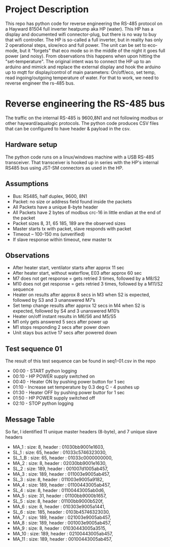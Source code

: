 # Project Description
This repo has python code for reverse engineering the RS-485 protocol on a Hayward 81504 full inverter heatpump aka HP (water).
This HP has a display and documented wifi connector-plug, but there is no way to buy that wifi controller.
The HP is so-called a full inverter, but in reality has only 2 operational steps, slow/eco and full power.
The unit can be set to eco-mode, but it "forgets" that eco mode so in the middle of the night it goes full power (and noisy). From observations this happens when upon hitting the "set-temperature".
The original intent was to connect the HP up to an arduino and mimick and replace the external display and hook the arduino up to mqtt for display/control of main parameters: On/off/eco, set temp, read ingoing/outgoing temperature of water.
For that to work, we need to reverse engineer the rs-485 bus.
# Reverse engineering the RS-485 bus
The traffic on the internal RS-485 is 9600,8N1 and not following modbus or other hayward/aqualogic protocols.
The python code produces CSV files that can be configured to have header & payload in the csv.
## Hardware setup
The python code runs on a linux/windows machine with a USB RS-485 transceiver. That transceiver is hooked up in series with the HP's internal RS485 bus using JST-SM connectors as used in the HP. 
## Assumptions
- Bus: RS485, half duplex, 9600, 8N1
- Packet: no size or address field found inside the packets
- All Packets have a unique 8-byte header
- All Packets have 2 bytes of modbus crc-16 in little endian at the end of the packet
- Packet sizes 8, 31, 65 185, 189 are the observed sizes 
- Master starts tx with packet, slave responds with packet
- Timeout – 100-150 ms (unverified)
- If slave response within timeout, new master tx
## Observations
- After heater start, ventilator starts after approx 11 sec
- After heater start, without waterflow, E03 after approx 60 sec
- M7 does not get response = gets retried 3 times, followed by a M8/S2 
- M10 does not get response = gets retried 3 times, followed by a M11/S2 sequence
- Heater on results after approx 8 secs in M3 when S2 is expected, followed by S3 and 3 unanswered M7’s
- Set temp change results after approx 12 secs in M4 when S2 is expected, followed by S4 and 3 unanswered M10’s
- Heater on/off instant results in M6/S6 and M5/S5
- M1 only gets answered 5 secs after power up
- M1 stops responding 2 secs after power down
- Unit stays bus active 17 secs after powered down
## Test sequence 01
The result of this test sequence can be found in seq1-01.csv in the repo
- 00:00 - START python logging
- 00:10 - HP POWER supply switched on
- 00:40 - Heater ON by pushing power button for 1 sec
- 01:10 - Increase set temperature by 0.3 deg C - 4 pushes up
- 01:30 - Heater OFF by pushing power buttor for 1 sec
- 01:50 - HP POWER supply switched off
- 02:10 - STOP python logging

## Message Table
So far, I identified 11 unique master headers (8-byte), and 7 unique slave headers 
- MA_1 : size: 8, header : 01030bb9001e1603, 
- SL_1 : size: 65, header : 01033c5746323030, 
- SL_1_B : size: 65, header : 01033c0000000000, 
- MA_2 : size: 8, header : 02030bb9001e1630, 
- SL_2 : size: 189, header : 001007d1005ab457, 
- MA_3 : size: 189, header : 011003e9005ab457, 
- SL_3 : size: 8, header : 011003e9005a9182, 
- MA_4 : size: 189, header : 01100443005ab457, 
- SL_4 : size: 8, header : 01100443005ab0d6, 
- MA_5 : size: 31, header : 01100bb9000b1657, 
- SL_5 : size: 8, header : 01100bb9000b520f, 
- MA_6 : size: 8, header : 010303e9005a1441, 
- SL_6 : size: 185, header : 0103b45746323030, 
- MA_7 : size: 189, header : 021003e9005ab457, 
- MA_8 : size: 189, header : 001003e9005ab457, 
- MA_9 : size: 8, header : 01030443005a3515, 
- MA_10 : size: 189, header : 02100443005ab457, 
- MA_11 : size: 189, header : 00100443005ab457, 